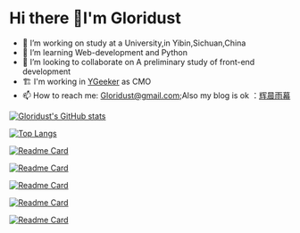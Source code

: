 # Hi there 👋I'm Gloridust

- 🔭 I’m working on study at a University,in Yibin,Sichuan,China
- 🌱 I’m learning Web-development and Python
- 👯 I’m looking to collaborate on A preliminary study of front-end development
- 🏗️ I'm working in [YGeeker](https://ygeeker.com) as CMO
- 📫 How to reach me: <Gloridust@gmail.com>;Also my blog is ok ：[辉晨雨幕](https://gloridust.xyz)

[![Gloridust's GitHub stats](https://github-readme-stats.vercel.app/api?username=Gloridust&show=&show_icons=true&include_all_commits=true&theme=algolia&layout=compact&bg_color=4EBFFE,63C862,FFCA3D&title_color=f3f3f3&text_color=f3f3f3&include_all_commits=true)](https://github.com/Gloridust)

[![Top Langs](https://github-readme-stats.vercel.app/api/top-langs/?username=Gloridust&show_icons=true&theme=algolia&layout=compact&bg_color=4EBFFE,63C862,FFCA3D&title_color=f3f3f3&text_color=f3f3f3)](https://github.com/Gloridust)

[![Readme Card](https://github-readme-stats.vercel.app/api/pin/?username=Gloridust&repo=Hackintosh-msi_b760-i5-13490F&show=&show_icons=true&theme=algolia&layout=compact&bg_color=4EBFFE,63C862,FFCA3D&title_color=f3f3f3&text_color=f3f3f3)](https://github.com/Gloridust/Hackintosh-msi_b760-i5-13490F)

[![Readme Card](https://github-readme-stats.vercel.app/api/pin/?username=Gloridust&repo=EasyZipDecryptor&show_icons=true&theme=algolia&layout=compact&bg_color=4EBFFE,63C862,FFCA3D&title_color=f3f3f3&text_color=f3f3f3)](https://github.com/Gloridust/EasyZipDecryptor)

[![Readme Card](https://github-readme-stats.vercel.app/api/pin/?username=Gloridust&repo=pingofdeath&show_icons=true&theme=algolia&layout=compact&bg_color=4EBFFE,63C862,FFCA3D&title_color=f3f3f3&text_color=f3f3f3)](https://github.com/Gloridust/pingofdeath)

[![Readme Card](https://github-readme-stats.vercel.app/api/pin/?username=Gloridust&repo=Readmetranslator&show_icons=true&theme=algolia&layout=compact&bg_color=4EBFFE,63C862,FFCA3D&title_color=f3f3f3&text_color=f3f3f3)](https://github.com/Gloridust/Readmetranslator)

[![Readme Card](https://github-readme-stats.vercel.app/api/pin/?username=Gloridust&repo=Auto12306&show_icons=true&theme=algolia&layout=compact&bg_color=4EBFFE,63C862,FFCA3D&title_color=f3f3f3&text_color=f3f3f3)](https://github.com/Gloridust/Auto12306)
